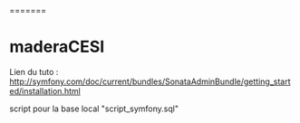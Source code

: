 =======
# maderaCESI

Lien du tuto : http://symfony.com/doc/current/bundles/SonataAdminBundle/getting_started/installation.html

script pour la base local "script_symfony.sql"
